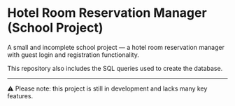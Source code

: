 # Hotel Room Reservation Manager (School Project)

A small and incomplete school project — a hotel room reservation manager with guest login and registration functionality.

This repository also includes the SQL queries used to create the database.

---

⚠️ Please note: this project is still in development and lacks many key features.
